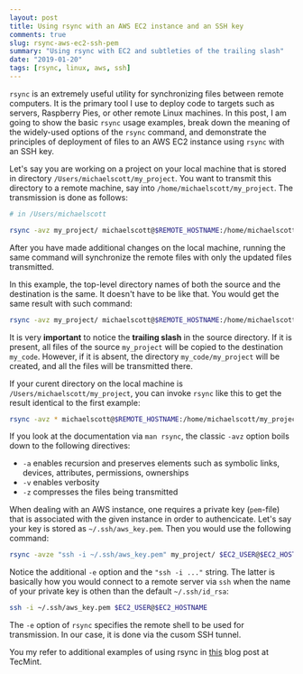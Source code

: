 ```yaml
---
layout: post
title: Using rsync with an AWS EC2 instance and an SSH key
comments: true
slug: rsync-aws-ec2-ssh-pem
summary: "Using rsync with EC2 and subtleties of the trailing slash"
date: "2019-01-20"
tags: [rsync, linux, aws, ssh]
---
```


`rsync` is an extremely useful utility for synchronizing files between remote computers. It is the primary tool I use to deploy code to targets such as servers, Raspberry Pies, or other remote Linux machines. In this post, I am going to show the basic `rsync` usage examples, break down the meaning of the widely-used options of the `rsync` command, and demonstrate the principles of deployment of files to an AWS EC2 instance using `rsync` with an SSH key. 

Let's say you are working on a project on your local machine that is stored in directory `/Users/michaelscott/my_project`. You want to transmit this directory to a remote machine, say into `/home/michaelscott/my_project`. The transmission is done as follows: 

```bash
# in /Users/michaelscott

rsync -avz my_project/ michaelscott@$REMOTE_HOSTNAME:/home/michaelscott/my_project
```

After you have made additional changes on the local machine, running the same command will synchronize the remote files with only the updated files transmitted.

In this example, the top-level directory names of both the source and the destination is the same. It doesn't have to be like that. You would get the same result with such command:

```bash
rsync -avz my_project/ michaelscott@$REMOTE_HOSTNAME:/home/michaelscott/my_code
```

It is very **important** to notice the **trailing slash** in the source directory. If it is present, all files of the source `my_project` will be copied to the destination `my_code`. However, if it is absent, the directory `my_code/my_project` will be created, and all the files will be transmitted there. 

If your curent directory on the local machine is `/Users/michaelscott/my_project`, you can invoke `rsync` like this to get the result identical to the first example:

```bash
rsync -avz * michaelscott@$REMOTE_HOSTNAME:/home/michaelscott/my_project
```

If you look at the documentation via `man rsync`, the classic `-avz` option boils down to the following directives:

* `-a` enables recursion and preserves elements such as symbolic links, devices, attributes, permissions, ownerships
* `-v` enables verbosity
* `-z` compresses the files being transmitted

When dealing with an AWS instance, one requires a private key (`pem`-file) that is associated with the given instance in order to authencicate. Let's say your key is stored as `~/.ssh/aws_key.pem`. Then you would use the following command:

```bash
rsync -avze "ssh -i ~/.ssh/aws_key.pem" my_project/ $EC2_USER@$EC2_HOSTNAME:/home/$EC2_USER/my_project
```

Notice the additional `-e` option and the `"ssh -i ..."` string. The latter is basically how you would connect to a remote server via `ssh` when the name of your private key is othen than the default `~/.ssh/id_rsa`:

```bash
ssh -i ~/.ssh/aws_key.pem $EC2_USER@$EC2_HOSTNAME
```

The `-e` option of `rsync` specifies the remote shell to be used for transmission. In our case, it is done via the cusom SSH tunnel. 

You my refer to additional examples of using rsync in [this](https://www.tecmint.com/rsync-local-remote-file-synchronization-commands/) blog post at TecMint. 

